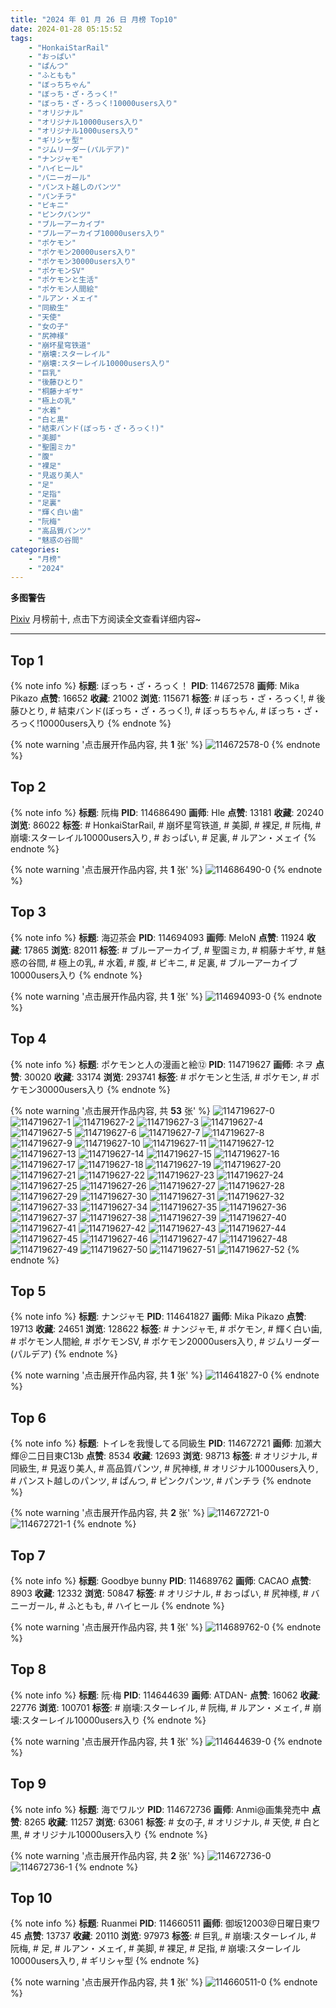 ```yaml
---
title: "2024 年 01 月 26 日 月榜 Top10"
date: 2024-01-28 05:15:52
tags:
    - "HonkaiStarRail"
    - "おっぱい"
    - "ぱんつ"
    - "ふともも"
    - "ぼっちちゃん"
    - "ぼっち・ざ・ろっく!"
    - "ぼっち・ざ・ろっく!10000users入り"
    - "オリジナル"
    - "オリジナル10000users入り"
    - "オリジナル1000users入り"
    - "ギリシャ型"
    - "ジムリーダー(パルデア)"
    - "ナンジャモ"
    - "ハイヒール"
    - "バニーガール"
    - "パンスト越しのパンツ"
    - "パンチラ"
    - "ビキニ"
    - "ピンクパンツ"
    - "ブルーアーカイブ"
    - "ブルーアーカイブ10000users入り"
    - "ポケモン"
    - "ポケモン20000users入り"
    - "ポケモン30000users入り"
    - "ポケモンSV"
    - "ポケモンと生活"
    - "ポケモン人間絵"
    - "ルアン・メェイ"
    - "同級生"
    - "天使"
    - "女の子"
    - "尻神様"
    - "崩坏星穹铁道"
    - "崩壊:スターレイル"
    - "崩壊:スターレイル10000users入り"
    - "巨乳"
    - "後藤ひとり"
    - "桐藤ナギサ"
    - "極上の乳"
    - "水着"
    - "白と黒"
    - "結束バンド(ぼっち・ざ・ろっく!)"
    - "美脚"
    - "聖園ミカ"
    - "腹"
    - "裸足"
    - "見返り美人"
    - "足"
    - "足指"
    - "足裏"
    - "輝く白い歯"
    - "阮梅"
    - "高品質パンツ"
    - "魅惑の谷間"
categories:
    - "月榜"
    - "2024"
---
```


<i class="fa fa-triangle-exclamation"></i>**多图警告**<i class="fa fa-triangle-exclamation"></i>

[Pixiv](https://www.pixiv.net/) 月榜前十, 点击下方阅读全文查看详细内容~

<!-- more -->

---

## Top 1

{% note info %}
**标题**: ぼっち・ざ・ろっく！
**PID**: 114672578 **画师**: Mika Pikazo
**点赞**: 16652 **收藏**: 21002 **浏览**: 115671
**标签**: # ぼっち・ざ・ろっく!, # 後藤ひとり, # 結束バンド(ぼっち・ざ・ろっく!), # ぼっちちゃん, # ぼっち・ざ・ろっく!10000users入り
{% endnote %}

{% note warning '点击展开作品内容, 共 **1** 张' %}
![114672578-0](https://i.pixiv.re/img-original/img/2023/12/30/00/00/05/114672578_p0.png)
{% endnote %}

## Top 2

{% note info %}
**标题**: 阮梅
**PID**: 114686490 **画师**: Hle
**点赞**: 13181 **收藏**: 20240 **浏览**: 86022
**标签**: # HonkaiStarRail, # 崩坏星穹铁道, # 美脚, # 裸足, # 阮梅, # 崩壊:スターレイル10000users入り, # おっぱい, # 足裏, # ルアン・メェイ
{% endnote %}

{% note warning '点击展开作品内容, 共 **1** 张' %}
![114686490-0](https://i.pixiv.re/img-original/img/2023/12/30/13/14/48/114686490_p0.jpg)
{% endnote %}

## Top 3

{% note info %}
**标题**: 海辺茶会
**PID**: 114694093 **画师**: MeIoN
**点赞**: 11924 **收藏**: 17865 **浏览**: 82011
**标签**: # ブルーアーカイブ, # 聖園ミカ, # 桐藤ナギサ, # 魅惑の谷間, # 極上の乳, # 水着, # 腹, # ビキニ, # 足裏, # ブルーアーカイブ10000users入り
{% endnote %}

{% note warning '点击展开作品内容, 共 **1** 张' %}
![114694093-0](https://i.pixiv.re/img-original/img/2023/12/30/18/42/50/114694093_p0.jpg)
{% endnote %}

## Top 4

{% note info %}
**标题**: ポケモンと人の漫画と絵⑫
**PID**: 114719627 **画师**: ネヲ
**点赞**: 30020 **收藏**: 33174 **浏览**: 293741
**标签**: # ポケモンと生活, # ポケモン, # ポケモン30000users入り
{% endnote %}

{% note warning '点击展开作品内容, 共 **53** 张' %}
![114719627-0](https://i.pixiv.re/img-original/img/2023/12/31/12/14/15/114719627_p0.png)
![114719627-1](https://i.pixiv.re/img-original/img/2023/12/31/12/14/15/114719627_p1.png)
![114719627-2](https://i.pixiv.re/img-original/img/2023/12/31/12/14/15/114719627_p2.png)
![114719627-3](https://i.pixiv.re/img-original/img/2023/12/31/12/14/15/114719627_p3.png)
![114719627-4](https://i.pixiv.re/img-original/img/2023/12/31/12/14/15/114719627_p4.png)
![114719627-5](https://i.pixiv.re/img-original/img/2023/12/31/12/14/15/114719627_p5.png)
![114719627-6](https://i.pixiv.re/img-original/img/2023/12/31/12/14/15/114719627_p6.png)
![114719627-7](https://i.pixiv.re/img-original/img/2023/12/31/12/14/15/114719627_p7.png)
![114719627-8](https://i.pixiv.re/img-original/img/2023/12/31/12/14/15/114719627_p8.png)
![114719627-9](https://i.pixiv.re/img-original/img/2023/12/31/12/14/15/114719627_p9.png)
![114719627-10](https://i.pixiv.re/img-original/img/2023/12/31/12/14/15/114719627_p10.png)
![114719627-11](https://i.pixiv.re/img-original/img/2023/12/31/12/14/15/114719627_p11.png)
![114719627-12](https://i.pixiv.re/img-original/img/2023/12/31/12/14/15/114719627_p12.png)
![114719627-13](https://i.pixiv.re/img-original/img/2023/12/31/12/14/15/114719627_p13.png)
![114719627-14](https://i.pixiv.re/img-original/img/2023/12/31/12/14/15/114719627_p14.png)
![114719627-15](https://i.pixiv.re/img-original/img/2023/12/31/12/14/15/114719627_p15.png)
![114719627-16](https://i.pixiv.re/img-original/img/2023/12/31/12/14/15/114719627_p16.png)
![114719627-17](https://i.pixiv.re/img-original/img/2023/12/31/12/14/15/114719627_p17.png)
![114719627-18](https://i.pixiv.re/img-original/img/2023/12/31/12/14/15/114719627_p18.png)
![114719627-19](https://i.pixiv.re/img-original/img/2023/12/31/12/14/15/114719627_p19.png)
![114719627-20](https://i.pixiv.re/img-original/img/2023/12/31/12/14/15/114719627_p20.png)
![114719627-21](https://i.pixiv.re/img-original/img/2023/12/31/12/14/15/114719627_p21.png)
![114719627-22](https://i.pixiv.re/img-original/img/2023/12/31/12/14/15/114719627_p22.png)
![114719627-23](https://i.pixiv.re/img-original/img/2023/12/31/12/14/15/114719627_p23.png)
![114719627-24](https://i.pixiv.re/img-original/img/2023/12/31/12/14/15/114719627_p24.png)
![114719627-25](https://i.pixiv.re/img-original/img/2023/12/31/12/14/15/114719627_p25.png)
![114719627-26](https://i.pixiv.re/img-original/img/2023/12/31/12/14/15/114719627_p26.png)
![114719627-27](https://i.pixiv.re/img-original/img/2023/12/31/12/14/15/114719627_p27.png)
![114719627-28](https://i.pixiv.re/img-original/img/2023/12/31/12/14/15/114719627_p28.png)
![114719627-29](https://i.pixiv.re/img-original/img/2023/12/31/12/14/15/114719627_p29.png)
![114719627-30](https://i.pixiv.re/img-original/img/2023/12/31/12/14/15/114719627_p30.png)
![114719627-31](https://i.pixiv.re/img-original/img/2023/12/31/12/14/15/114719627_p31.png)
![114719627-32](https://i.pixiv.re/img-original/img/2023/12/31/12/14/15/114719627_p32.png)
![114719627-33](https://i.pixiv.re/img-original/img/2023/12/31/12/14/15/114719627_p33.png)
![114719627-34](https://i.pixiv.re/img-original/img/2023/12/31/12/14/15/114719627_p34.png)
![114719627-35](https://i.pixiv.re/img-original/img/2023/12/31/12/14/15/114719627_p35.png)
![114719627-36](https://i.pixiv.re/img-original/img/2023/12/31/12/14/15/114719627_p36.png)
![114719627-37](https://i.pixiv.re/img-original/img/2023/12/31/12/14/15/114719627_p37.png)
![114719627-38](https://i.pixiv.re/img-original/img/2023/12/31/12/14/15/114719627_p38.png)
![114719627-39](https://i.pixiv.re/img-original/img/2023/12/31/12/14/15/114719627_p39.png)
![114719627-40](https://i.pixiv.re/img-original/img/2023/12/31/12/14/15/114719627_p40.png)
![114719627-41](https://i.pixiv.re/img-original/img/2023/12/31/12/14/15/114719627_p41.png)
![114719627-42](https://i.pixiv.re/img-original/img/2023/12/31/12/14/15/114719627_p42.png)
![114719627-43](https://i.pixiv.re/img-original/img/2023/12/31/12/14/15/114719627_p43.png)
![114719627-44](https://i.pixiv.re/img-original/img/2023/12/31/12/14/15/114719627_p44.png)
![114719627-45](https://i.pixiv.re/img-original/img/2023/12/31/12/14/15/114719627_p45.png)
![114719627-46](https://i.pixiv.re/img-original/img/2023/12/31/12/14/15/114719627_p46.png)
![114719627-47](https://i.pixiv.re/img-original/img/2023/12/31/12/14/15/114719627_p47.png)
![114719627-48](https://i.pixiv.re/img-original/img/2023/12/31/12/14/15/114719627_p48.png)
![114719627-49](https://i.pixiv.re/img-original/img/2023/12/31/12/14/15/114719627_p49.png)
![114719627-50](https://i.pixiv.re/img-original/img/2023/12/31/12/14/15/114719627_p50.png)
![114719627-51](https://i.pixiv.re/img-original/img/2023/12/31/12/14/15/114719627_p51.png)
![114719627-52](https://i.pixiv.re/img-original/img/2023/12/31/12/14/15/114719627_p52.png)
{% endnote %}

## Top 5

{% note info %}
**标题**: ナンジャモ
**PID**: 114641827 **画师**: Mika Pikazo
**点赞**: 19713 **收藏**: 24651 **浏览**: 128622
**标签**: # ナンジャモ, # ポケモン, # 輝く白い歯, # ポケモン人間絵, # ポケモンSV, # ポケモン20000users入り, # ジムリーダー(パルデア)
{% endnote %}

{% note warning '点击展开作品内容, 共 **1** 张' %}
![114641827-0](https://i.pixiv.re/img-original/img/2023/12/29/00/00/23/114641827_p0.png)
{% endnote %}

## Top 6

{% note info %}
**标题**: トイレを我慢してる同級生
**PID**: 114672721 **画师**: 加瀬大輝＠二日目東C13b
**点赞**: 8534 **收藏**: 12693 **浏览**: 98713
**标签**: # オリジナル, # 同級生, # 見返り美人, # 高品質パンツ, # 尻神様, # オリジナル1000users入り, # パンスト越しのパンツ, # ぱんつ, # ピンクパンツ, # パンチラ
{% endnote %}

{% note warning '点击展开作品内容, 共 **2** 张' %}
![114672721-0](https://i.pixiv.re/img-original/img/2024/01/01/15/47/38/114672721_p0.jpg)
![114672721-1](https://i.pixiv.re/img-original/img/2024/01/01/15/47/38/114672721_p1.jpg)
{% endnote %}

## Top 7

{% note info %}
**标题**: Goodbye bunny
**PID**: 114689762 **画师**: CACAO
**点赞**: 8903 **收藏**: 12332 **浏览**: 50847
**标签**: # オリジナル, # おっぱい, # 尻神様, # バニーガール, # ふともも, # ハイヒール
{% endnote %}

{% note warning '点击展开作品内容, 共 **1** 张' %}
![114689762-0](https://i.pixiv.re/img-original/img/2023/12/30/15/58/14/114689762_p0.jpg)
{% endnote %}

## Top 8

{% note info %}
**标题**: 阮·梅
**PID**: 114644639 **画师**: ATDAN-
**点赞**: 16062 **收藏**: 22776 **浏览**: 100701
**标签**: # 崩壊:スターレイル, # 阮梅, # ルアン・メェイ, # 崩壊:スターレイル10000users入り
{% endnote %}

{% note warning '点击展开作品内容, 共 **1** 张' %}
![114644639-0](https://i.pixiv.re/img-original/img/2023/12/29/01/26/27/114644639_p0.png)
{% endnote %}

## Top 9

{% note info %}
**标题**: 海でワルツ
**PID**: 114672736 **画师**: Anmi@画集発売中
**点赞**: 8265 **收藏**: 11257 **浏览**: 63061
**标签**: # 女の子, # オリジナル, # 天使, # 白と黒, # オリジナル10000users入り
{% endnote %}

{% note warning '点击展开作品内容, 共 **2** 张' %}
![114672736-0](https://i.pixiv.re/img-original/img/2023/12/30/00/00/40/114672736_p0.jpg)
![114672736-1](https://i.pixiv.re/img-original/img/2023/12/30/00/00/40/114672736_p1.jpg)
{% endnote %}

## Top 10

{% note info %}
**标题**: Ruanmei
**PID**: 114660511 **画师**: 御坂12003@日曜日東ワ45
**点赞**: 13737 **收藏**: 20110 **浏览**: 97973
**标签**: # 巨乳, # 崩壊:スターレイル, # 阮梅, # 足, # ルアン・メェイ, # 美脚, # 裸足, # 足指, # 崩壊:スターレイル10000users入り, # ギリシャ型
{% endnote %}

{% note warning '点击展开作品内容, 共 **1** 张' %}
![114660511-0](https://i.pixiv.re/img-original/img/2023/12/29/17/46/04/114660511_p0.jpg)
{% endnote %}
